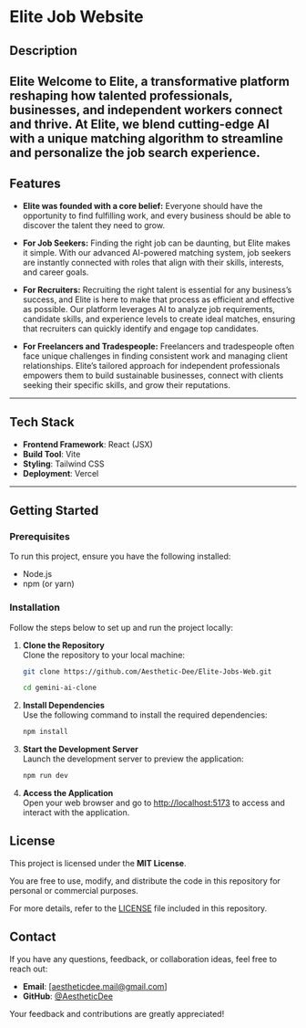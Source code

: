 # Elite Job Website

## Description

**Elite**
Welcome to Elite, a **transformative platform** reshaping how talented professionals, businesses, and independent workers connect and thrive. At **Elite**, we blend cutting-edge AI with a unique matching algorithm to streamline and personalize the **job search experience**.
---

## Features

- **Elite was founded with a core belief:** Everyone should have the opportunity to find fulfilling work, and every business should be able to discover the talent they need to grow.

- **For Job Seekers:** Finding the right job can be daunting, but Elite makes it simple. With our advanced AI-powered matching system, job seekers are instantly connected with roles that align with their skills, interests, and career goals.

- **For Recruiters:** Recruiting the right talent is essential for any business’s success, and Elite is here to make that process as efficient and effective as possible. Our platform leverages AI to analyze job requirements, candidate skills, and experience levels to create ideal matches, ensuring that recruiters can quickly identify and engage top candidates.

- **For Freelancers and Tradespeople:** Freelancers and tradespeople often face unique challenges in finding consistent work and managing client relationships. Elite’s tailored approach for independent professionals empowers them to build sustainable businesses, connect with clients seeking their specific skills, and grow their reputations.

---

## Tech Stack

- **Frontend Framework**: React (JSX)
- **Build Tool**: Vite
- **Styling**: Tailwind CSS
- **Deployment**: Vercel
---

## Getting Started

### Prerequisites

To run this project, ensure you have the following installed:

- Node.js
- npm (or yarn)

### Installation

Follow the steps below to set up and run the project locally:

1. **Clone the Repository**  
   Clone the repository to your local machine:
   ```bash
   git clone https://github.com/Aesthetic-Dee/Elite-Jobs-Web.git
   
   cd gemini-ai-clone

2. **Install Dependencies**  
   Use the following command to install the required dependencies:
   ```bash
   npm install

3. **Start the Development Server**  
   Launch the development server to preview the application:
   ```bash
   npm run dev

4. **Access the Application**  
   Open your web browser and go to [http://localhost:5173](http://localhost:5173) to access and interact with the application.


## License

This project is licensed under the **MIT License**. 

You are free to use, modify, and distribute the code in this repository for personal or commercial purposes. 

For more details, refer to the [LICENSE](./LICENSE) file included in this repository.


## Contact

If you have any questions, feedback, or collaboration ideas, feel free to reach out:

- **Email**: [aestheticdee.mail@gmail.com]  
- **GitHub**: [@AestheticDee](https://github.com/Aesthetic-Dee)

Your feedback and contributions are greatly appreciated!
